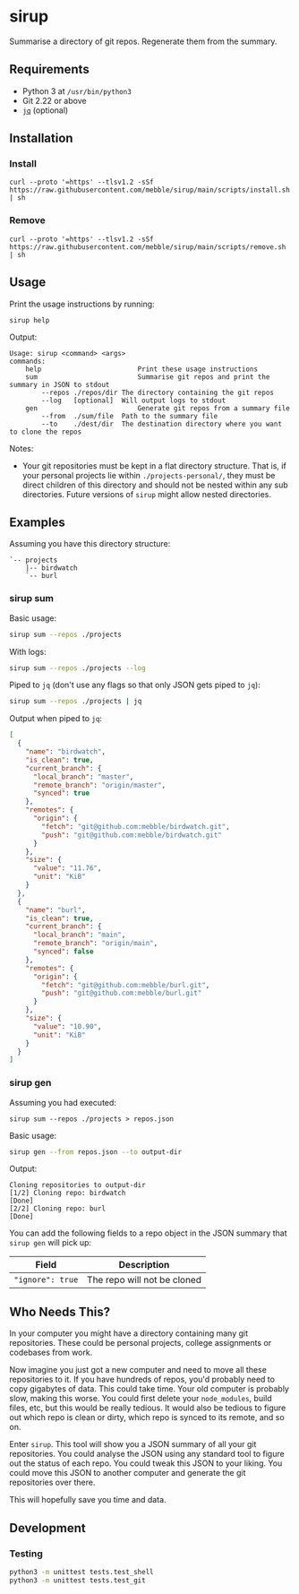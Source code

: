 # sirup

Summarise a directory of git repos. Regenerate them from the summary.

## Requirements

- Python 3 at `/usr/bin/python3`
- Git 2.22 or above
- [`jq`](https://stedolan.github.io/jq/) (optional)

## Installation

### Install

```
curl --proto '=https' --tlsv1.2 -sSf https://raw.githubusercontent.com/mebble/sirup/main/scripts/install.sh | sh
```

### Remove

```
curl --proto '=https' --tlsv1.2 -sSf https://raw.githubusercontent.com/mebble/sirup/main/scripts/remove.sh | sh
```

## Usage

Print the usage instructions by running:

```
sirup help
```

Output:

```
Usage: sirup <command> <args>
commands:
    help                       	Print these usage instructions
    sum                        	Summarise git repos and print the summary in JSON to stdout
        --repos ./repos/dir	The directory containing the git repos
        --log   [optional] 	Will output logs to stdout
    gen                        	Generate git repos from a summary file
        --from  ./sum/file 	Path to the summary file
        --to    ./dest/dir 	The destination directory where you want to clone the repos
```

Notes:

- Your git repositories must be kept in a flat directory structure. That is, if your personal projects lie within `./projects-personal/`, they must be direct children of this directory and should not be nested within any sub directories. Future versions of `sirup` might allow nested directories.

## Examples

Assuming you have this directory structure:

```
`-- projects
    |-- birdwatch
    `-- burl
```

### sirup sum

Basic usage:

```bash
sirup sum --repos ./projects
```

With logs:

```bash
sirup sum --repos ./projects --log
```

Piped to `jq` (don't use any flags so that only JSON gets piped to `jq`):

```bash
sirup sum --repos ./projects | jq
```

Output when piped to `jq`:

```json
[
  {
    "name": "birdwatch",
    "is_clean": true,
    "current_branch": {
      "local_branch": "master",
      "remote_branch": "origin/master",
      "synced": true
    },
    "remotes": {
      "origin": {
        "fetch": "git@github.com:mebble/birdwatch.git",
        "push": "git@github.com:mebble/birdwatch.git"
      }
    },
    "size": {
      "value": "11.76",
      "unit": "KiB"
    }
  },
  {
    "name": "burl",
    "is_clean": true,
    "current_branch": {
      "local_branch": "main",
      "remote_branch": "origin/main",
      "synced": false
    },
    "remotes": {
      "origin": {
        "fetch": "git@github.com:mebble/burl.git",
        "push": "git@github.com:mebble/burl.git"
      }
    },
    "size": {
      "value": "10.90",
      "unit": "KiB"
    }
  }
]
```

### sirup gen

Assuming you had executed:

```
sirup sum --repos ./projects > repos.json
```

Basic usage:

```bash
sirup gen --from repos.json --to output-dir
```

Output:

```
Cloning repositories to output-dir
[1/2] Cloning repo: birdwatch
[Done]
[2/2] Cloning repo: burl
[Done]
```

You can add the following fields to a repo object in the JSON summary that `sirup gen` will pick up:

| Field | Description |
|-------|-------------|
| `"ignore": true` | The repo will not be cloned |

## Who Needs This?

In your computer you might have a directory containing many git repositories. These could be personal projects, college assignments or codebases from work.

Now imagine you just got a new computer and need to move all these repositories to it. If you have hundreds of repos, you'd probably need to copy gigabytes of data. This could take time. Your old computer is probably slow, making this worse. You could first delete your `node_modules`, build files, etc, but this would be really tedious. It would also be tedious to figure out which repo is clean or dirty, which repo is synced to its remote, and so on.

Enter `sirup`. This tool will show you a JSON summary of all your git repositories. You could analyse the JSON using any standard tool to figure out the status of each repo. You could tweak this JSON to your liking. You could move this JSON to another computer and generate the git repositories over there.

This will hopefully save you time and data.

## Development

### Testing

```sh
python3 -m unittest tests.test_shell
python3 -m unittest tests.test_git
```

